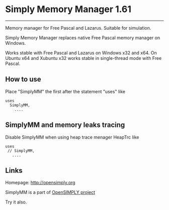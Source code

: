 # Simply Memory Manager 1.61
****************************

Memory manager for Free Pascal and Lazarus. Suitable for simulation. 

Simply Memory Manager replaces native Free Pascal memory manager on Windows.

Works stable with Free Pascal and Lazarus on Windows x32 and x64.
On Ubuntu x64 and Xubuntu x32 works stable in single-thread mode with Free Pascal.


## How to use

Place "SimplyMM" the first after the statement "uses" like

    uses
      SimplyMM,
        ....
 
 
## SimplyMM and memory leaks tracing

Disable SimplyMM when using heap trace menager HeapTrc like

    uses
     // SimplyMM,
       .... 
 
 
## Links

Homepage: http://opensimply.org

SimplyMM is a part of [OpenSIMPLY project](https://sourceforge.net/projects/opensimply/)

Try it also. 
